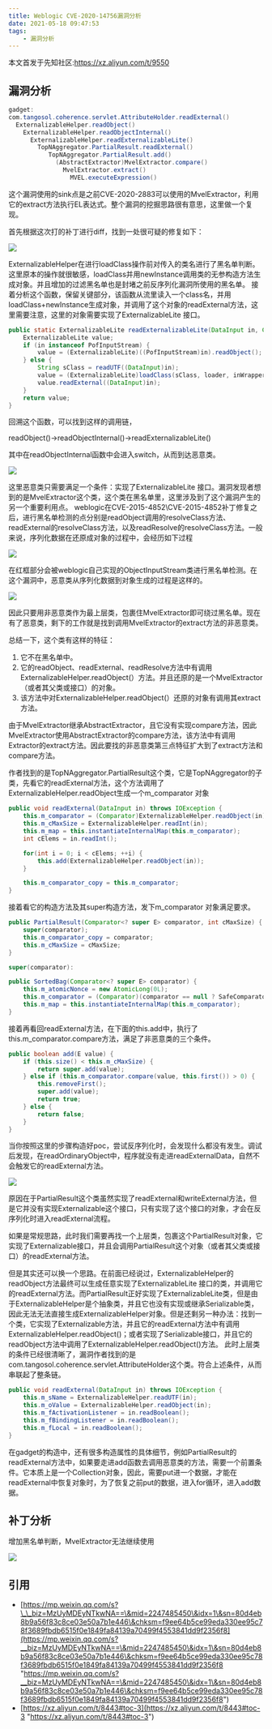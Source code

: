 ```yaml
---
title: Weblogic CVE-2020-14756漏洞分析
date: 2021-05-18 09:47:53
tags:
    - 漏洞分析
---
```


本文首发于先知社区:https://xz.aliyun.com/t/9550
## 漏洞分析

```java
gadget:
com.tangosol.coherence.servlet.AttributeHolder.readExternal()
  ExternalizableHelper.readObject()
    ExternalizableHelper.readObjectInternal()
      ExternalizableHelper.readExternalizableLite()
        TopNAggregator.PartialResult.readExternal()
           TopNAggregator.PartialResult.add()
             (AbstractExtractor)MvelExtractor.compare()
               MvelExtractor.extract()
                 MVEL.executeExpression()    
```

这个漏洞使用的sink点是之前CVE-2020-2883可以使用的MvelExtractor，利用它的extract方法执行EL表达式。整个漏洞的挖掘思路很有意思，这里做一个复现。

首先根据这次打的补丁进行diff，找到一处很可疑的修复如下：

![](img/CVE-2020-14756/image_8KP9gFsB8r.png)

ExternalizableHelper在进行loadClass操作前对传入的类名进行了黑名单判断。这里原本的操作就很敏感，loadClass并用newInstance调用类的无参构造方法生成对象。并且增加的过滤黑名单也是封堵之前反序列化漏洞所使用的黑名单。
接着分析这个函数，保留关键部分，该函数从流里读入一个class名，并用loadClass+newInstance生成对象，并调用了这个对象的readExternal方法，这里需要注意，这里的对象需要实现了ExternalizableLite 接口。

```java
public static ExternalizableLite readExternalizableLite(DataInput in, ClassLoader loader) throws IOException {
    ExternalizableLite value;
    if (in instanceof PofInputStream) {
        value = (ExternalizableLite)((PofInputStream)in).readObject();
    } else {
        String sClass = readUTF((DataInput)in);
        value = (ExternalizableLite)loadClass(sClass, loader, inWrapper == null ? null : inWrapper.getClassLoader()).newInstance();
        value.readExternal((DataInput)in);
    }
    return value;
}
```

回溯这个函数，可以找到这样的调用链，

readObject()→readObjectInternal()→readExternalizableLite()

其中在readObjectInternal函数中会进入switch，从而到达恶意类。

![](img/CVE-2020-14756/image_8eJwRDr11j.png)

这里恶意类只需要满足一个条件：实现了ExternalizableLite 接口。漏洞发现者想到的是MvelExtractor这个类，这个类在黑名单里，这里涉及到了这个漏洞产生的另一个重要利用点。
weblogic在CVE-2015-4852\CVE-2015-4852补丁修复之后，进行黑名单检测的点分别是readObject调用的resolveClass方法、readExternal的resolveClass方法，以及readResolve的resolveClass方法。一般来说，序列化数据在还原成对象的过程中，会经历如下过程

![](img/CVE-2020-14756/image_xJpcdHjQRx.png)

在红框部分会被weblogic自己实现的ObjectInputStream类进行黑名单检测。在这个漏洞中，恶意类从序列化数据到对象生成的过程是这样的。

![](img/CVE-2020-14756/未命名文件_-DjU93fHEL.png)

因此只要用非恶意类作为最上层类，包裹住MvelExtractor即可绕过黑名单。现在有了恶意类，剩下的工作就是找到调用MvelExtractor的extract方法的非恶意类。

总结一下，这个类有这样的特征：

1.  它不在黑名单中。
2.  它的readObject、readExternal、readResolve方法中有调用ExternalizableHelper.readObject(）方法。并且还原的是一个MvelExtractor（或者其父类或接口）的对象。
3.  该方法中对ExternalizableHelper.readObject(）还原的对象有调用其extract方法。

由于MvelExtractor继承AbstractExtractor，且它没有实现compare方法，因此MvelExtractor使用AbstractExtractor的compare方法，该方法中有调用Extractor的extract方法。因此要找的非恶意类第三点特征扩大到了extract方法和compare方法。

作者找到的是TopNAggregator.PartialResult这个类，它是TopNAggregator的子类，先看它的readExternal方法，这个方法调用了ExternalizableHelper.readObject生成一个m\_comparator 对象

```java
public void readExternal(DataInput in) throws IOException {
    this.m_comparator = (Comparator)ExternalizableHelper.readObject(in);
    this.m_cMaxSize = ExternalizableHelper.readInt(in);
    this.m_map = this.instantiateInternalMap(this.m_comparator);
    int cElems = in.readInt();

    for(int i = 0; i < cElems; ++i) {
        this.add(ExternalizableHelper.readObject(in));
    }

    this.m_comparator_copy = this.m_comparator;
}
```

接着看它的构造方法及其super构造方法，发下m\_comparator 对象满足要求。

```java
public PartialResult(Comparator<? super E> comparator, int cMaxSize) {
    super(comparator);
    this.m_comparator_copy = comparator;
    this.m_cMaxSize = cMaxSize;
}

super(comparator):

public SortedBag(Comparator<? super E> comparator) {
    this.m_atomicNonce = new AtomicLong(0L);
    this.m_comparator = (Comparator)(comparator == null ? SafeComparator.INSTANCE : comparator);
    this.m_map = this.instantiateInternalMap(this.m_comparator);
} 
```

接着再看回readExternal方法，在下面的this.add中，执行了this.m\_comparator.compare方法，满足了非恶意类的三个条件。

```java
public boolean add(E value) {
    if (this.size() < this.m_cMaxSize) {
        return super.add(value);
    } else if (this.m_comparator.compare(value, this.first()) > 0) {
        this.removeFirst();
        super.add(value);
        return true;
    } else {
        return false;
    }
}
```

当你按照这里的步骤构造好poc，尝试反序列化时，会发现什么都没有发生。调试后发现，在readOrdinaryObject中，程序就没有走进readExternalData，自然不会触发它的readExternal方法。

![](img/CVE-2020-14756/image_Jz77nQG2np.png)

原因在于PartialResult这个类虽然实现了readExternal和writeExternal方法，但是它并没有实现Externalizable这个接口，只有实现了这个接口的对象，才会在反序列化时进入readExternal流程。

如果是常规思路，此时我们需要再找一个上层类，包裹这个PartialResult对象，它实现了Externalizable接口，并且会调用PartialResult这个对象（或者其父类或接口）的readExternal方法。

但是其实还可以换一个思路。在前面已经说过，ExternalizableHelper的readObject方法最终可以生成任意实现了ExternalizableLite 接口的类，并调用它的readExternal方法。而PartialResult正好实现了ExternalizableLite类，但是由于ExternalizableHelper是个抽象类，并且它也没有实现或继承Serializable类，因此无法无法直接生成ExternalizableHelper对象。但是还剩另一种办法：找到一个类，它实现了Externalizable方法，并且它的readExternal方法中有调用ExternalizableHelper.readObject()；或者实现了Serializable接口，并且它的readObject方法中调用了ExternalizableHelper.readObject()方法。
此时上层类的条件已经很清晰了，漏洞作者找到的是com.tangosol.coherence.servlet.AttributeHolder这个类。符合上述条件，从而串联起了整条链。

```java
public void readExternal(DataInput in) throws IOException {
    this.m_sName = ExternalizableHelper.readUTF(in);
    this.m_oValue = ExternalizableHelper.readObject(in);
    this.m_fActivationListener = in.readBoolean();
    this.m_fBindingListener = in.readBoolean();
    this.m_fLocal = in.readBoolean();
}
```

在gadget的构造中，还有很多构造属性的具体细节，例如PartialResult的readExternal方法中，如果要走进add函数去调用恶意类的方法，需要一个前置条件。它本质上是一个Collection对象，因此，需要put进一个数据，才能在readExternal中恢复对象时，为了恢复之前put的数据，进入for循环，进入add数据。

## 补丁分析

增加黑名单判断，MvelExtractor无法继续使用

![](img/CVE-2020-14756/image_ER739WJU-S.png)

## 引用

-   [https://mp.weixin.qq.com/s?\_\_biz=MzUyMDEyNTkwNA==\&mid=2247485450\&idx=1\&sn=80d4eb8b9a56f83c8ce03e50a7b1e446\&chksm=f9ee64b5ce99eda330ee95c78f3689fbdb6515f0e1849fa84139a70499f4553841dd9f2356f8](https://mp.weixin.qq.com/s?__biz=MzUyMDEyNTkwNA==\&mid=2247485450\&idx=1\&sn=80d4eb8b9a56f83c8ce03e50a7b1e446\&chksm=f9ee64b5ce99eda330ee95c78f3689fbdb6515f0e1849fa84139a70499f4553841dd9f2356f8 "https://mp.weixin.qq.com/s?__biz=MzUyMDEyNTkwNA==\&mid=2247485450\&idx=1\&sn=80d4eb8b9a56f83c8ce03e50a7b1e446\&chksm=f9ee64b5ce99eda330ee95c78f3689fbdb6515f0e1849fa84139a70499f4553841dd9f2356f8")
-   [https://xz.aliyun.com/t/8443#toc-3](https://xz.aliyun.com/t/8443#toc-3 "https://xz.aliyun.com/t/8443#toc-3")
